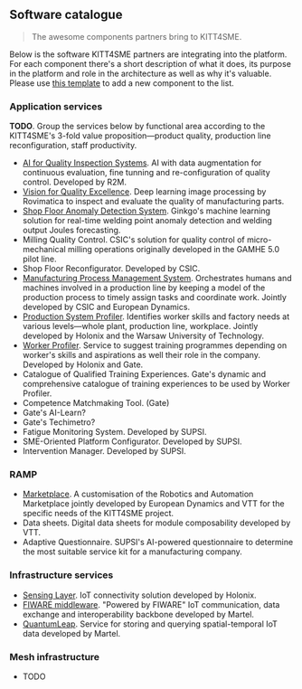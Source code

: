 Software catalogue
------------------
> The awesome components partners bring to KITT4SME.

Below is the software KITT4SME partners are integrating into the
platform. For each component there's a short description of what
it does, its purpose in the platform and role in the architecture
as well as why it's valuable. Please use [this template][template]
to add a new component to the list.


### Application services

**TODO**. Group the services below by functional area according
to the KITT4SME's 3-fold value proposition—product quality, production
line reconfiguration, staff productivity.

* [AI for Quality Inspection Systems][aiqus]. AI with data augmentation
  for continuous evaluation, fine tunning and re-configuration of quality
  control. Developed by R2M.
* [Vision for Quality Excellence][viqe]. Deep learning image processing
  by Rovimatica to inspect and evaluate the quality of manufacturing
  parts.
* [Shop Floor Anomaly Detection System][anomaly]. Ginkgo's machine
  learning solution for real-time welding point anomaly detection
  and welding output Joules forecasting.
* Milling Quality Control. CSIC's solution for quality control of
  micro-mechanical milling operations originally developed in the
  GAMHE 5.0 pilot line.
* Shop Floor Reconfigurator. Developed by CSIC.
* [Manufacturing Process Management System][mpms]. Orchestrates humans
  and machines involved in a production line by keeping a model of the
  production process to timely assign tasks and coordinate work. Jointly
  developed by CSIC and European Dynamics.
* [Production System Profiler][ppro]. Identifies worker skills and factory
  needs at various levels—whole plant, production line, workplace. Jointly
  developed by Holonix and the Warsaw University of Technology.
* [Worker Profiler][wpro]. Service to suggest training programmes
  depending on worker's skills and aspirations as well their role
  in the company. Developed by Holonix and Gate.
* Catalogue of Qualified Training Experiences. Gate's dynamic and
  comprehensive catalogue of training experiences to be used by
  Worker Profiler.
* Competence Matchmaking Tool. (Gate)
* Gate's AI-Learn?
* Gate's Techimetro?
* Fatigue Monitoring System. Developed by SUPSI.
* SME-Oriented Platform Configurator. Developed by SUPSI.
* Intervention Manager. Developed by SUPSI.


### RAMP

* [Marketplace][ramp]. A customisation of the Robotics and Automation
  Marketplace jointly developed by European Dynamics and VTT for the
  specific needs of the KITT4SME project.
* Data sheets. Digital data sheets for module composability developed
  by VTT.
* Adaptive Questionnaire. SUPSI's AI-powered questionnaire to determine
  the most suitable service kit for a manufacturing company.


### Infrastructure services

* [Sensing Layer][sl]. IoT connectivity solution developed by Holonix.
* [FIWARE middleware][fw]. "Powered by FIWARE" IoT communication,
  data exchange and interoperability backbone developed by Martel.
* [QuantumLeap][ql]. Service for storing and querying spatial-temporal
  IoT data developed by Martel.


### Mesh infrastructure

* TODO




[aiqus]: ./aiqus.md
[anomaly]: ./anomaly.md
[fw]: ./fiware.md
[mpms]: ./mpms.md
[ppro]: ./prodpro.md
[ql]: ./quantumleap.md
[ramp]: ./marketplace.md
[sl]: ./sensing-layer.md
[template]: ./template.md
[viqe]: ./viqe.md
[wpro]: ./workpro.md
